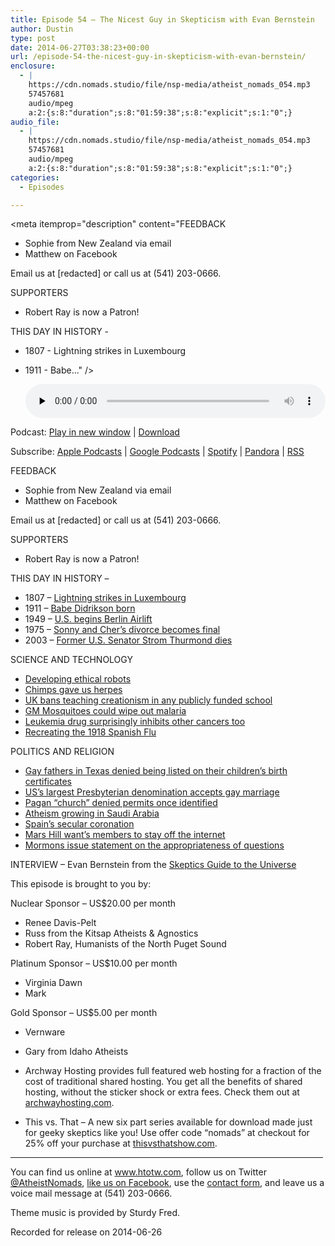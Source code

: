 ```yaml
---
title: Episode 54 – The Nicest Guy in Skepticism with Evan Bernstein
author: Dustin
type: post
date: 2014-06-27T03:38:23+00:00
url: /episode-54-the-nicest-guy-in-skepticism-with-evan-bernstein/
enclosure:
  - |
    https://cdn.nomads.studio/file/nsp-media/atheist_nomads_054.mp3
    57457681
    audio/mpeg
    a:2:{s:8:"duration";s:8:"01:59:38";s:8:"explicit";s:1:"0";}
audio_file:
  - |
    https://cdn.nomads.studio/file/nsp-media/atheist_nomads_054.mp3
    57457681
    audio/mpeg
    a:2:{s:8:"duration";s:8:"01:59:38";s:8:"explicit";s:1:"0";}
categories:
  - Episodes

---
```

<div itemscope itemtype="http://schema.org/AudioObject">
  <meta itemprop="name" content="Episode 54 &#8211; The Nicest Guy in Skepticism with Evan Bernstein" />
  
  <meta itemprop="uploadDate" content="2014-06-26T21:38:23-06:00" />
  
  <meta itemprop="encodingFormat" content="audio/mpeg" />
  
  <meta itemprop="duration" content="PT1H59M38S" />
  
  <meta itemprop="description" content="FEEDBACK

* Sophie from New Zealand via email
* Matthew on Facebook

Email us at [redacted] or call us at (541) 203-0666.

SUPPORTERS

* Robert Ray is now a Patron!

THIS DAY IN HISTORY -

* 1807 - Lightning strikes in Luxembourg
* 1911 - Babe..." />
  
  <meta itemprop="contentUrl" content="https://dts.podtrac.com/redirect.mp3/cdn.nomads.studio/file/nsp-media/atheist_nomads_054.mp3" />
  
  <meta itemprop="contentSize" content="54.8" />
  </p> 
  
  <div class="powerpress_player" id="powerpress_player_8309">
    <audio class="wp-audio-shortcode" id="audio-5184-53" preload="none" style="width: 100%;" controls="controls"><source type="audio/mpeg" src="https://dts.podtrac.com/redirect.mp3/cdn.nomads.studio/file/nsp-media/atheist_nomads_054.mp3?_=53" /><a href="https://dts.podtrac.com/redirect.mp3/cdn.nomads.studio/file/nsp-media/atheist_nomads_054.mp3">https://dts.podtrac.com/redirect.mp3/cdn.nomads.studio/file/nsp-media/atheist_nomads_054.mp3</a></audio>
  </div>
</div>

<p class="powerpress_links powerpress_links_mp3">
  Podcast: <a href="https://dts.podtrac.com/redirect.mp3/cdn.nomads.studio/file/nsp-media/atheist_nomads_054.mp3" class="powerpress_link_pinw" target="_blank" title="Play in new window" onclick="return powerpress_pinw('https://htotw.com/?powerpress_pinw=5184-podcast');" rel="nofollow">Play in new window</a> | <a href="https://dts.podtrac.com/redirect.mp3/cdn.nomads.studio/file/nsp-media/atheist_nomads_054.mp3" class="powerpress_link_d" title="Download" rel="nofollow" download="atheist_nomads_054.mp3">Download</a>
</p>

<p class="powerpress_links powerpress_subscribe_links">
  Subscribe: <a href="https://podcasts.apple.com/us/podcast/humanists-take-on-the-world/id530050098?mt=2&ls=1" class="powerpress_link_subscribe powerpress_link_subscribe_itunes" target="_blank" title="Subscribe on Apple Podcasts" rel="nofollow">Apple Podcasts</a> | <a href="https://www.google.com/podcasts?feed=aHR0cDovL2F0aGVpc3Rub21hZHMubGlic3luLmNvbS9yc3M%3D" class="powerpress_link_subscribe powerpress_link_subscribe_googleplay" target="_blank" title="Subscribe on Google Podcasts" rel="nofollow">Google Podcasts</a> | <a href="https://open.spotify.com/show/3LzK2xZGike6Tc1GEMtMbr?si=LieN9SNuTpq96smuaUsH8A" class="powerpress_link_subscribe powerpress_link_subscribe_spotify" target="_blank" title="Subscribe on Spotify" rel="nofollow">Spotify</a> | <a href="https://www.pandora.com/podcast/atheist-nomads/PC:10122?corr=62071012&part=ug" class="powerpress_link_subscribe powerpress_link_subscribe_pandora" target="_blank" title="Subscribe on Pandora" rel="nofollow">Pandora</a> | <a href="https://htotw.com/feed/podcast/" class="powerpress_link_subscribe powerpress_link_subscribe_rss" target="_blank" title="Subscribe via RSS" rel="nofollow">RSS</a>
</p>

FEEDBACK

* Sophie from New Zealand via email  
* Matthew on Facebook

Email us at [redacted] or call us at (541) 203-0666.

SUPPORTERS

* Robert Ray is now a Patron!

THIS DAY IN HISTORY &#8211;

* 1807 &#8211; <a href="http://www.history.com/this-day-in-history/lightning-strikes-in-luxembourg" target="_blank" rel="noopener">Lightning strikes in Luxembourg</a>  
* 1911 &#8211; <a href="http://www.history.com/this-day-in-history/babe-didrikson-born" target="_blank" rel="noopener">Babe Didrikson born</a>  
* 1949 &#8211; <a href="http://www.history.com/this-day-in-history/us-begins-berlin-airlift" target="_blank" rel="noopener">U.S. begins Berlin Airlift</a>  
* 1975 &#8211; <a href="http://www.history.com/this-day-in-history/sonny-and-chers-divorce-becomes-final" target="_blank" rel="noopener">Sonny and Cher&#8217;s divorce becomes final</a>  
* 2003 &#8211; <a href="http://www.history.com/this-day-in-history/former-us-senator-strom-thurmond-dies" target="_blank" rel="noopener">Former U.S. Senator Strom Thurmond dies</a>

SCIENCE AND TECHNOLOGY

* <a href="http://www.timesunion.com/business/article/RPI-researchers-design-robots-to-do-the-right-5569624.php" target="_blank" rel="noopener">Developing ethical robots</a>  
* <a href="http://mbe.oxfordjournals.org/content/early/2014/06/04/molbev.msu185" target="_blank" rel="noopener">Chimps gave us herpes</a>  
* <a href="http://www.rawstory.com/rs/2014/06/20/uk-bans-teaching-of-creationism-in-any-school-that-receives-public-funding/" target="_blank" rel="noopener">UK bans teaching creationism in any publicly funded school</a>  
* <a href="http://www.iflscience.com/health-and-medicine/gm-mosquitos-could-eradicate-wild-populations-only-producing-male-offspring" target="_blank" rel="noopener">GM Mosquitoes could wipe out malaria</a>  
* <a href="http://www.sciencedaily.com/releases/2014/06/140611132034.htm" target="_blank" rel="noopener">Leukemia drug surprisingly inhibits other cancers too</a>  
* <a href="http://www.iflscience.com/health-and-medicine/controversial-study-created-airborne-virus-similar-1918-pandemic-influenza-virus" target="_blank" rel="noopener">Recreating the 1918 Spanish Flu</a>

POLITICS AND RELIGION

* <a href="http://thenewcivilrightsmovement.com/judge-gay-fathers-names-cannot-appear-on-their-biological-childrens-birth-certificates/discrimination/2014/06/17/89392" target="_blank" rel="noopener">Gay fathers in Texas denied being listed on their children’s birth certificates</a>  
* <a href="http://thinkprogress.org/lgbt/2014/06/19/3451183/nations-largest-presbyterian-denomination-now-allows-same-sex-marriage/" target="_blank" rel="noopener">US’s largest Presbyterian denomination accepts gay marriage</a>  
* <a href="http://www.arkansasmatters.com/story/d/story/pagan-high-priest-alleges-discrimination-by-beebe/29241/KLQvKWVKHUOlpM3rIWRMOg" target="_blank" rel="noopener">Pagan “church” denied permits once identified</a>  
* <a href="http://www.salon.com/2014/06/12/atheism_explodes_in_saudi_arabia_where_just_talking_about_atheism_is_illegal_partner/" target="_blank" rel="noopener">Atheism growing in Saudi Arabia</a>  
* <a href="http://www.ewtnnews.com/catholic-news/World.php?id=10186" target="_blank" rel="noopener">Spain’s secular coronation</a>  
* <a href="http://slog.thestranger.com/slog/archives/2014/06/16/an-embattled-mark-driscoll-urges-mars-hill-churchgoers-to-stay-off-the-internet-because-its-all-shenanigans" target="_blank" rel="noopener">Mars Hill want’s members to stay off the internet</a>  
* <a href="http://kutv.com/news/top-stories/stories/vid_12081.shtml" target="_blank" rel="noopener">Mormons issue statement on the appropriateness of questions</a>

INTERVIEW &#8211; Evan Bernstein from the <a href="http://www.theskepticsguide.org/" target="_blank" rel="noopener">Skeptics Guide to the Universe</a>

This episode is brought to you by:

Nuclear Sponsor &#8211; US$20.00 per month  
* Renee Davis-Pelt  
* Russ from the Kitsap Atheists & Agnostics  
* Robert Ray, Humanists of the North Puget Sound

Platinum Sponsor – US$10.00 per month  
* Virginia Dawn  
* Mark

Gold Sponsor – US$5.00 per month  
* Vernware  
* Gary from Idaho Atheists

* Archway Hosting provides full featured web hosting for a fraction of the cost of traditional shared hosting. You get all the benefits of shared hosting, without the sticker shock or extra fees. Check them out at <a href="http://archwayhosting.com/" target="_blank" rel="noopener">archwayhosting.com</a>.  
* This vs. That &#8211; A new six part series available for download made just for geeky skeptics like you! Use offer code &#8220;nomads&#8221; at checkout for 25% off your purchase at <a href="http://www.thisvsthatshow.com/" target="_blank" rel="noopener">thisvsthatshow.com</a>.

<hr width="500" />

You can find us online at <a href="https://www.htotw.com/" target="_blank" rel="noopener">www.htotw.com</a>, follow us on Twitter <a href="https://htotw.com/twitter" target="_blank" rel="noopener">@AtheistNomads</a>, <a href="https://htotw.com/facebook" target="_blank" rel="noopener">like us on Facebook</a>, use the [contact form](https://htotw.com/contact), and leave us a voice mail message at (541) 203-0666.

Theme music is provided by Sturdy Fred.

Recorded for release on 2014-06-26